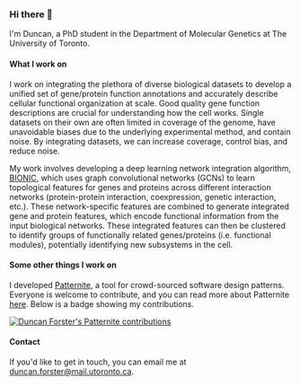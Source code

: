 ### Hi there 👋

I'm Duncan, a PhD student in the Department of Molecular Genetics at The University of Toronto. 

#### What I work on

I work on integrating the plethora of diverse biological datasets to develop a unified set of gene/protein function annotations and accurately describe cellular functional organization at scale. Good quality gene function descriptions are crucial for understanding how the cell works. Single datasets on their own are often limited in coverage of the genome, have unavoidable biases due to the underlying experimental method, and contain noise. By integrating datasets, we can increase coverage, control bias, and reduce noise.

My work involves developing a deep learning network integration algorithm, [BIONIC](https://github.com/bowang-lab/BIONIC), which uses graph convolutional networks (GCNs) to learn topological features for genes and proteins across different interaction networks (protein-protein interaction, coexpression, genetic interaction, etc.). These network-specific features are combined to generate integrated gene and protein features, which encode functional information from the input biological networks. These integrated features can then be clustered to identify groups of functionally related genes/proteins (i.e. functional modules), potentially identifying new subsystems in the cell.

#### Some other things I work on

I developed [Patternite](https://patternite.com), a tool for crowd-sourced software design patterns. Everyone is welcome to contribute, and you can read more about Patternite [here](https://patternite.com/about). Below is a badge showing my contributions.

[![Duncan Forster's Patternite contributions](https://dev.patternite.com/badge/?username=duncster)](https://patternite.com/users/d5a991ecf2/duncster)


#### Contact
If you'd like to get in touch, you can email me at duncan.forster@mail.utoronto.ca.

<!--
**duncster94/duncster94** is a ✨ _special_ ✨ repository because its `README.md` (this file) appears on your GitHub profile.

Here are some ideas to get you started:

- 🔭 I’m currently working on ...
- 🌱 I’m currently learning ...
- 👯 I’m looking to collaborate on ...
- 🤔 I’m looking for help with ...
- 💬 Ask me about ...
- 📫 How to reach me: ...
- 😄 Pronouns: ...
- ⚡ Fun fact: ...
-->
